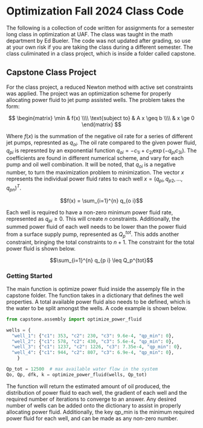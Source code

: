# Optimization Fall 2024 Class Code

The following is a collection of code written for assignments for a semester long class in optimization at UAF. The class was taught in the math department by Ed Bueler. The code was not updated after grading, so use at your own risk if you are taking the class during a different semester. The class culiminated in a class project, which is inside a folder called capstone.

## Capstone Class Project

For the class project, a reduced Newton method with active set constraints was applied. The project was an optimization scheme for properly allocating power fluid to jet pump assisted wells. The problem takes the form:

$$
\begin{matrix} 
\min & f(x) \\\\ 
\text{subject to} & A x \geq b  \\\\ 
& x \ge 0 
\end{matrix}
$$

Where $f(x)$ is the summation of the negative oil rate for a series of different jet pumps, represnted as $q_{oi}$. The oil rate compared to the given power fluid, $q_{pi}$ is represnted by an exponential function $q_{oi} = - c_{1i} + c_{2i} \exp{(-q_{pi} c_{3i})}$. The coefficients are found in different numerical scheme, and vary for each pump and oil well combination. It will be noted, that $q_{oi}$ is a negative number, to turn the maximization problem to minimization. The vector $x$ represents the individual power fluid rates to each well $x=(q_{pi}, q_{p2}, ..., q_{pn})^{T}$.

$$f(x) = \sum_{i=1}^{n} q_{o i}$$

Each well is required to have a non-zero minimum power fluid rate, represented as $q_{pi} \geq 0$. This will create $n$ constraints. Additionally, the summed power fluid of each well needs to be lower than the power fluid from a surface supply pump, represented as $Q_p^{tot}$. This adds another constraint, bringing the total constraints to $n+1$. The constraint for the total power fluid is shown below.

$$\sum_{i=1}^{n} q_{p i} \leq Q_p^{tot}$$

### Getting Started

The main function is optimize power fluid inside the assemply file in the capstone folder. The function takes in a dictionary that defines the well properties. A total available power fluid also needs to be defined, which is the water to be split amongst the wells. A code example is shown below.

```python
from capstone.assembly import optimize_power_fluid

wells = {
  "well_1": {"c1": 353, "c2": 230, "c3": 9.6e-4, "qp_min": 0},
  "well_2": {"c1": 578, "c2": 430, "c3": 5.6e-4, "qp_min": 0},
  "well_3": {"c1": 1237, "c2": 1226, "c3": 7.35e-4, "qp_min": 0},
  "well_4": {"c1": 944, "c2": 807, "c3": 6.9e-4, "qp_min": 0},
    }

Qp_tot = 12500  # max available water flow in the system
Qo, Qp, dfk, k = optimize_power_fluid(wells, Qp_tot)
```
The function will return the estimated amount of oil produced, the distribution of power fluid to each well, the gradient of each well and the required number of iterations to converge to an answer. Any desired number of wells can be added onto the dictionary to assist in properly allocating power fluid. Additionally, the key qp_min is the minimum required power fluid for each well, and can be made as any non-zero number.
